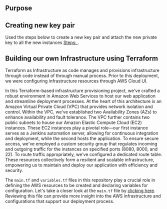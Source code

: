 ## Purpose

## Creating new key pair

Used the steps below to create a new key pair and attach the new private key to all the new instances
[Steps: ](https://github.com/SaraGurungLABS01/Others.git/Key_Pair.md).

## Building our own Infrastructure using Terraform

Terraform as Infrastructure as code manages and provisions infrastructure through code instead of through manual process. Prior to this deployment, we were configuring infrastructure resources through AWS Cloud UI.

In this Terraform-based infrastructure provisioning project, we've crafted a robust environment in Amazon Web Services to host our web application and streamline deployment processes. At the heart of this architecture is an Amazon Virtual Private Cloud (VPC) that provides network isolation and control. Within the VPC, we've established two Availability Zones (AZs) to enhance availability and fault tolerance. The VPC further contains two public subnets to house our Amazon Elastic Compute Cloud (EC2) instances. These EC2 instances play a pivotal role—our first instance serves as a Jenkins automation server, allowing for continuous integration and deployment, while the second hosts the application. To ensure secure access, we've employed a custom security group that regulates incoming and outgoing traffic for the instances on specified ports (8080, 8000, and 22). To route traffic appropriately, we've configured a dedicated route table. These resources collectively form a resilient and scalable infrastructure, empowering us to maintain and deploy our application with efficiency and security.

The `main.tf` and `variables.tf` files in this repository play a crucial role in defining the AWS resources to be created and declaring variables for configuration. Let's take a closer look at the `main.tf` file by [clicking here](https://github.com/SaraGurungLABS01/Deployment_5.git/main.tf). Reviewing this file can provide more insight into the AWS infrastructure and configurations that support our deployment process.


